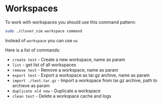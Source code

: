 # Workspaces

To work with workspaces you should use this command pattern:
```bash
sudo ./clover_sim workspace command
```
Instead of `workspace` you can use `ws`

Here is a list of commands:
- `create test` - Create a new workspace, name as param
- `list` - get list of all workspaces
- `remove test` - Remove a workspace, name as param
- `export test` - Export a workspace as tar.gz archive, name as param
- `import ./test.tar.gz` - Import a workspace from tar.gz archive, path to archieve as param
- `duplicate old new` - Duplicate a workspace
- `clean test` - Delete a workspace cache and logs

